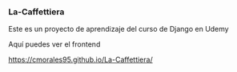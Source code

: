 ### La-Caffettiera
Este es un proyecto de aprendizaje del curso de Django en Udemy

Aquí puedes ver el frontend

https://cmorales95.github.io/La-Caffettiera/
